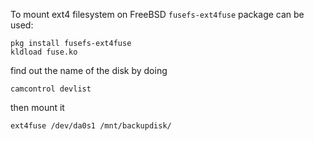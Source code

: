 To mount ext4 filesystem on FreeBSD ```fusefs-ext4fuse``` package can be used:
```
pkg install fusefs-ext4fuse
kldload fuse.ko
```
find out the name of the disk by doing

```
camcontrol devlist
```

then mount it

```
ext4fuse /dev/da0s1 /mnt/backupdisk/
```

